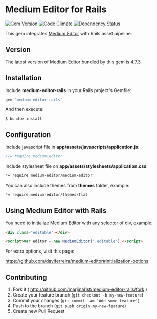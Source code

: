 # Medium Editor for Rails

[![Gem Version](https://badge.fury.io/rb/medium-editor-rails.png)](http://badge.fury.io/rb/medium-editor-rails)
[![Code Climate](https://codeclimate.com/github/marjinal1st/medium-editor-rails.png)](https://codeclimate.com/github/marjinal1st/medium-editor-rails)
[![Dependency Status](https://gemnasium.com/marjinal1st/medium-editor-rails.svg)](https://gemnasium.com/marjinal1st/medium-editor-rails)

This gem integrates [Medium Editor](https://github.com/daviferreira/medium-editor) with Rails asset pipeline.

## Version

The latest version of Medium Editor bundled by this gem is [4.7.3](https://github.com/daviferreira/medium-editor/releases)

## Installation

Include **medium-editor-rails** in your Rails project's Gemfile:

```ruby
gem 'medium-editor-rails'
```

And then execute:

```bash
$ bundle install
```

## Configuration

Include javascript file in **app/assets/javascripts/application.js**:

```javascript
//= require medium-editor
```

Include stylesheet file on **app/assets/stylesheets/application.css**:

```scss
*= require medium-editor/medium-editor
```

You can also include themes from **themes** folder, example:

```scss
*= require medium-editor/themes/flat
```

## Using Medium Editor with Rails

You need to initialize Medium Editor with any selector of div, example:

```html
<div class="editable"></div>

<script>var editor = new MediumEditor('.editable');</script>
```

For extra options, visit this page:

https://github.com/daviferreira/medium-editor#initialization-options

## Contributing

1. Fork it ( http://github.com/marjinal1st/medium-editor-rails/fork )
2. Create your feature branch (`git checkout -b my-new-feature`)
3. Commit your changes (`git commit -am 'Add some feature'`)
4. Push to the branch (`git push origin my-new-feature`)
5. Create new Pull Request
